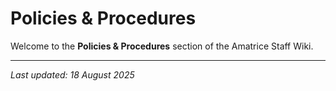 # Policies & Procedures

Welcome to the **Policies & Procedures** section of the Amatrice Staff Wiki.

---

*Last updated: 18 August 2025*